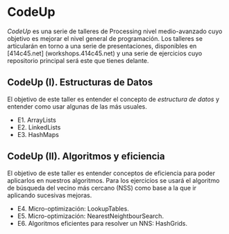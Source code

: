 # CodeUp
_CodeUp_ es una serie de talleres de Processing nivel medio-avanzado cuyo objetivo es mejorar el nivel general de programación. Los talleres se articularán en torno a una serie de presentaciones, disponibles en [414c45.net] (workshops.414c45.net) y una serie de ejercicios cuyo repositorio principal será este que tienes delante.

## CodeUp (I). Estructuras de Datos

El objetivo de este taller es entender el concepto de _estructura de datos_ y entender como usar algunas de las más usuales. 

* E1. ArrayLists
* E2. LinkedLists
* E3. HashMaps

## CodeUp (II). Algoritmos y eficiencia

El objetivo de este taller es entender conceptos de eficiencia para poder aplicarlos en nuestros algoritmos. Para los ejercicios se usará el algoritmo de búsqueda del vecino más cercano (NSS) como base a la que ir aplicando sucesivas mejoras. 

* E4. Micro-optimización: LookupTables.
* E5. Micro-optimización: NearestNeightbourSearch.
* E6. Algoritmos eficientes para resolver un NNS: HashGrids.
